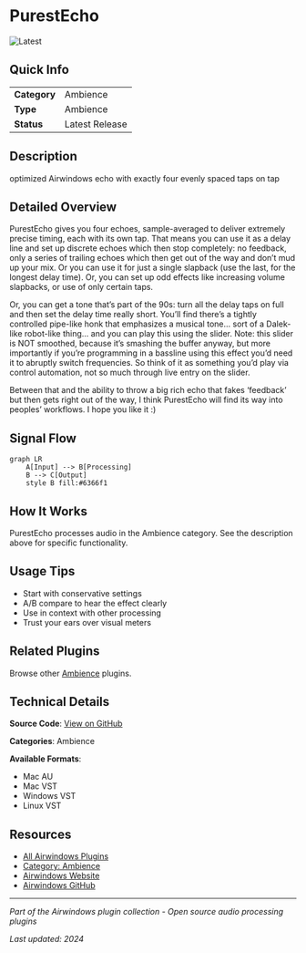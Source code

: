 # PurestEcho

![Latest](https://img.shields.io/badge/-Latest-10b981)

## Quick Info

| | |
|---|---|
| **Category** | Ambience |
| **Type** | Ambience |
| **Status** | Latest Release |

## Description

optimized Airwindows echo with exactly four evenly spaced taps on tap

## Detailed Overview

PurestEcho gives you four echoes, sample-averaged to deliver extremely precise timing, each with its own tap. That means you can use it as a delay line and set up discrete echoes which then stop completely: no feedback, only a series of trailing echoes which then get out of the way and don’t mud up your mix. Or you can use it for just a single slapback (use the last, for the longest delay time). Or, you can set up odd effects like increasing volume slapbacks, or use of only certain taps.

Or, you can get a tone that’s part of the 90s: turn all the delay taps on full and then set the delay time really short. You’ll find there’s a tightly controlled pipe-like honk that emphasizes a musical tone… sort of a Dalek-like robot-like thing… and you can play this using the slider. Note: this slider is NOT smoothed, because it’s smashing the buffer anyway, but more importantly if you’re programming in a bassline using this effect you’d need it to abruptly switch frequencies. So think of it as something you’d play via control automation, not so much through live entry on the slider.

Between that and the ability to throw a big rich echo that fakes ‘feedback’ but then gets right out of the way, I think PurestEcho will find its way into peoples’ workflows. I hope you like it :)

## Signal Flow

```mermaid
graph LR
    A[Input] --> B[Processing]
    B --> C[Output]
    style B fill:#6366f1
```

## How It Works

PurestEcho processes audio in the Ambience category. See the description above for specific functionality.

## Usage Tips

- Start with conservative settings
- A/B compare to hear the effect clearly
- Use in context with other processing
- Trust your ears over visual meters


## Related Plugins

Browse other [Ambience](../categories/ambience.md) plugins.


## Technical Details

**Source Code**: [View on GitHub](https://github.com/airwindows/airwindows/tree/master/plugins/LinuxVST/src/PurestEcho)

**Categories**: Ambience

**Available Formats**:
- Mac AU
- Mac VST
- Windows VST
- Linux VST

## Resources

- [All Airwindows Plugins](../../README.md)
- [Category: Ambience](../categories/ambience.md)
- [Airwindows Website](https://www.airwindows.com)
- [Airwindows GitHub](https://github.com/airwindows/airwindows)

---

*Part of the Airwindows plugin collection - Open source audio processing plugins*

*Last updated: 2024*
